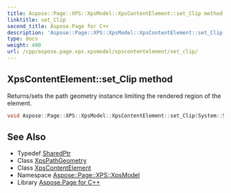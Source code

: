 ```yaml
---
title: Aspose::Page::XPS::XpsModel::XpsContentElement::set_Clip method
linktitle: set_Clip
second_title: Aspose.Page for C++
description: 'Aspose::Page::XPS::XpsModel::XpsContentElement::set_Clip method. Returns/sets the path geometry instance limiting the rendered region of the element in C++.'
type: docs
weight: 400
url: /cpp/aspose.page.xps.xpsmodel/xpscontentelement/set_clip/
---
```

## XpsContentElement::set_Clip method


Returns/sets the path geometry instance limiting the rendered region of the element.

```cpp
void Aspose::Page::XPS::XpsModel::XpsContentElement::set_Clip(System::SharedPtr<XpsPathGeometry> value)
```

## See Also

* Typedef [SharedPtr](../../../system/sharedptr/)
* Class [XpsPathGeometry](../../xpspathgeometry/)
* Class [XpsContentElement](../)
* Namespace [Aspose::Page::XPS::XpsModel](../../)
* Library [Aspose.Page for C++](../../../)
